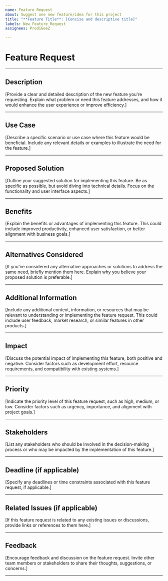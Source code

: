 ```yaml
---
name: Feature Request
about: Suggest one new feature/idea for this project
title: "**Feature Title**: [Concise and descriptive title]"
labels: New Feature Request
assignees: ProdiGeeZ

---
```


# Feature Request

---

## Description

[Provide a clear and detailed description of the new feature you're requesting. Explain what problem or need this feature addresses, and how it would enhance the user experience or improve efficiency.]

---

## Use Case

[Describe a specific scenario or use case where this feature would be beneficial. Include any relevant details or examples to illustrate the need for the feature.]

---

## Proposed Solution

[Outline your suggested solution for implementing this feature. Be as specific as possible, but avoid diving into technical details. Focus on the functionality and user interface aspects.]

---

## Benefits

[Explain the benefits or advantages of implementing this feature. This could include improved productivity, enhanced user satisfaction, or better alignment with business goals.]

---

## Alternatives Considered

[If you've considered any alternative approaches or solutions to address the same need, briefly mention them here. Explain why you believe your proposed solution is preferable.]

---

## Additional Information

[Include any additional context, information, or resources that may be relevant to understanding or implementing the feature request. This could include user feedback, market research, or similar features in other products.]

---

## Impact

[Discuss the potential impact of implementing this feature, both positive and negative. Consider factors such as development effort, resource requirements, and compatibility with existing systems.]

---

## Priority

[Indicate the priority level of this feature request, such as high, medium, or low. Consider factors such as urgency, importance, and alignment with project goals.]

---

## Stakeholders

[List any stakeholders who should be involved in the decision-making process or who may be impacted by the implementation of this feature.]

---

## Deadline (if applicable)

[Specify any deadlines or time constraints associated with this feature request, if applicable.]

---

## Related Issues (if applicable)

[If this feature request is related to any existing issues or discussions, provide links or references to them here.]

---

## Feedback

[Encourage feedback and discussion on the feature request. Invite other team members or stakeholders to share their thoughts, suggestions, or concerns.]

---
